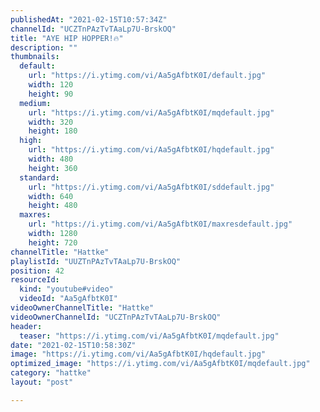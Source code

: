 ```yaml
---
publishedAt: "2021-02-15T10:57:34Z"
channelId: "UCZTnPAzTvTAaLp7U-BrskOQ"
title: "AYE HIP HOPPER!🔥"
description: ""
thumbnails:
  default:
    url: "https://i.ytimg.com/vi/Aa5gAfbtK0I/default.jpg"
    width: 120
    height: 90
  medium:
    url: "https://i.ytimg.com/vi/Aa5gAfbtK0I/mqdefault.jpg"
    width: 320
    height: 180
  high:
    url: "https://i.ytimg.com/vi/Aa5gAfbtK0I/hqdefault.jpg"
    width: 480
    height: 360
  standard:
    url: "https://i.ytimg.com/vi/Aa5gAfbtK0I/sddefault.jpg"
    width: 640
    height: 480
  maxres:
    url: "https://i.ytimg.com/vi/Aa5gAfbtK0I/maxresdefault.jpg"
    width: 1280
    height: 720
channelTitle: "Hattke"
playlistId: "UUZTnPAzTvTAaLp7U-BrskOQ"
position: 42
resourceId:
  kind: "youtube#video"
  videoId: "Aa5gAfbtK0I"
videoOwnerChannelTitle: "Hattke"
videoOwnerChannelId: "UCZTnPAzTvTAaLp7U-BrskOQ"
header:
  teaser: "https://i.ytimg.com/vi/Aa5gAfbtK0I/mqdefault.jpg"
date: "2021-02-15T10:58:30Z"
image: "https://i.ytimg.com/vi/Aa5gAfbtK0I/hqdefault.jpg"
optimized_image: "https://i.ytimg.com/vi/Aa5gAfbtK0I/mqdefault.jpg"
category: "hattke"
layout: "post"

---
```

